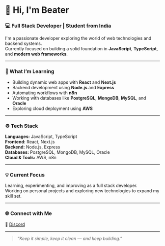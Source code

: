 # 👋 Hi, I'm Beater  

### 💻 Full Stack Developer | Student from India  

I'm a passionate developer exploring the world of web technologies and backend systems.  
Currently focused on building a solid foundation in **JavaScript**, **TypeScript**, and **modern web frameworks**.

---

### 🧠 What I’m Learning  
- Building dynamic web apps with **React** and **Next.js**  
- Backend development using **Node.js** and **Express**  
- Automating workflows with **n8n**  
- Working with databases like **PostgreSQL**, **MongoDB**, **MySQL**, and **Oracle**  
- Exploring cloud deployment using **AWS**

---

### ⚙️ Tech Stack  
**Languages:** JavaScript, TypeScript  
**Frontend:** React, Next.js  
**Backend:** Node.js, Express  
**Databases:** PostgreSQL, MongoDB, MySQL, Oracle  
**Cloud & Tools:** AWS, n8n  

---

### 💡 Current Focus  
Learning, experimenting, and improving as a full stack developer.  
Working on personal projects and exploring new technologies to expand my skill set.

---

### 🌐 Connect with Me  
💬 [Discord](https://discordapp.com/users/1300910346676211742)  

---

> *“Keep it simple, keep it clean — and keep building.”*  
